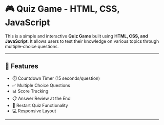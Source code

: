 # 🎮 Quiz Game - HTML, CSS, JavaScript

This is a simple and interactive **Quiz Game** built using **HTML, CSS, and JavaScript**. It allows users to test their knowledge on various topics through multiple-choice questions.

---

## 🚀 Features

- ⏱️ Countdown Timer (15 seconds/question)
- ✅ Multiple Choice Questions
- 📊 Score Tracking
- 📋 Answer Review at the End
- 🔁 Restart Quiz Functionality
- 💻 Responsive Layout

---

